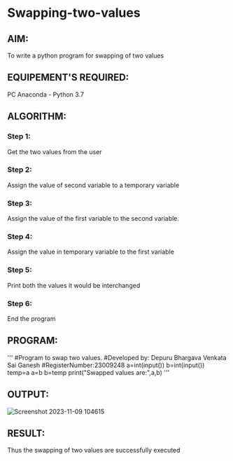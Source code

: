 # Swapping-two-values
## AIM:
To write a python program for swapping of two values
## EQUIPEMENT'S REQUIRED: 
PC
Anaconda - Python 3.7
## ALGORITHM: 
### Step 1:
Get the two values from the user
### Step 2: 
Assign the value of second variable to a temporary variable 
### Step 3: 
Assign the value of the first variable to the second variable.
### Step 4:  
Assign the value in temporary variable to the first variable
### Step 5: 
Print both the values it would be interchanged
### Step 6: 
End the program
## PROGRAM:
'''
#Program to swap two values.
#Developed by: Depuru Bhargava Venkata Sai Ganesh
#RegisterNumber:23009248
a=int(input())
b=int(input())
temp=a
a=b
b=temp
print("Swapped values are:",a,b)
'''
## OUTPUT:
![Screenshot 2023-11-09 104615](https://github.com/saiganesh2006/Swapping-two-values/assets/145742342/099048a9-e55b-4693-bab9-cd1e274d3bc9)

## RESULT:
Thus the swapping of two values are successfully executed



